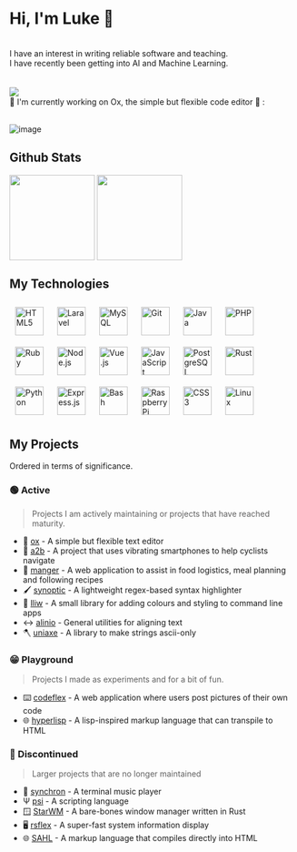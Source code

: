 # <div align="left">Hi, I'm Luke 👋</div>  

<br>
<div align="left">I have an interest in writing reliable software and teaching. <br>I have recently been getting into AI and Machine Learning.</div> 

<br>
<br>  
<div align="left"><img src="https://komarev.com/ghpvc/?username=curlpipe&&style=for-the-badge&color=blueviolet" align="left" /></div>

<br>
<div align="left">📝 I'm currently working on Ox, the simple but flexible code editor 🐂 :</div>
<br>

![image](https://github.com/user-attachments/assets/f58709c9-5132-4cba-ac6d-ec3eac18de7d)

## Github Stats  
<div align="left">
 <img src="https://github-readme-stats.vercel.app/api?username=curlpipe&show_icons=true&count_private=true&hide_border=true&theme=github_dark_dimmed" align="center" height="150px"/>
 <img src="https://github-readme-stats.vercel.app/api/top-langs/?username=curlpipe&hide_border=true&layout=compact&theme=github_dark_dimmed" align="center" height="150px"/>
</div>

## My Technologies

<div align="left">  
<a href="https://en.wikipedia.org/wiki/HTML5" target="_blank"><img style="margin: 10px" src="https://profilinator.rishav.dev/skills-assets/html5-original-wordmark.svg" alt="HTML5" height="50" /></a>  
<a href="https://laravel.com/" target="_blank"><img style="margin: 10px" src="https://profilinator.rishav.dev/skills-assets/laravel-plain-wordmark.svg" alt="Laravel" height="50" /></a>  
<a href="https://www.mysql.com/" target="_blank"><img style="margin: 10px" src="https://profilinator.rishav.dev/skills-assets/mysql-original-wordmark.svg" alt="MySQL" height="50" /></a>  
<a href="https://github.com/" target="_blank"><img style="margin: 10px" src="https://profilinator.rishav.dev/skills-assets/git-scm-icon.svg" alt="Git" height="50" /></a>  
<a href="https://www.java.com/" target="_blank"><img style="margin: 10px" src="https://profilinator.rishav.dev/skills-assets/java-original-wordmark.svg" alt="Java" height="50" /></a>  
<a href="https://www.php.net/" target="_blank"><img style="margin: 10px" src="https://profilinator.rishav.dev/skills-assets/php-original.svg" alt="PHP" height="50" /></a>  
<a href="https://www.ruby-lang.org/en/" target="_blank"><img style="margin: 10px" src="https://profilinator.rishav.dev/skills-assets/ruby-original-wordmark.svg" alt="Ruby" height="50" /></a>  
<a href="https://nodejs.org/" target="_blank"><img style="margin: 10px" src="https://profilinator.rishav.dev/skills-assets/nodejs-original-wordmark.svg" alt="Node.js" height="50" /></a>  
<a href="https://vuejs.org/" target="_blank"><img style="margin: 10px" src="https://profilinator.rishav.dev/skills-assets/vuejs-original-wordmark.svg" alt="Vue.js" height="50" /></a>  
<a href="https://www.javascript.com/" target="_blank"><img style="margin: 10px" src="https://profilinator.rishav.dev/skills-assets/javascript-original.svg" alt="JavaScript" height="50" /></a>  
<a href="https://www.postgresql.org/" target="_blank"><img style="margin: 10px" src="https://profilinator.rishav.dev/skills-assets/postgresql-original-wordmark.svg" alt="PostgreSQL" height="50" /></a>  
<a href="https://www.rust-lang.org/" target="_blank"><img style="margin: 10px" src="https://profilinator.rishav.dev/skills-assets/rust-plain.svg" alt="Rust" height="50" /></a>  
<a href="https://www.python.org/" target="_blank"><img style="margin: 10px" src="https://profilinator.rishav.dev/skills-assets/python-original.svg" alt="Python" height="50" /></a>  
<a href="https://expressjs.com/" target="_blank"><img style="margin: 10px" src="https://profilinator.rishav.dev/skills-assets/express-original-wordmark.svg" alt="Express.js" height="50" /></a>  
<a href="https://www.gnu.org/software/bash/" target="_blank"><img style="margin: 10px" src="https://profilinator.rishav.dev/skills-assets/gnu_bash-icon.svg" alt="Bash" height="50" /></a>  
<a href="https://www.raspberrypi.org/" target="_blank"><img style="margin: 10px" src="https://profilinator.rishav.dev/skills-assets/raspberrypi.png" alt="Raspberry Pi" height="50" /></a>  
<a href="https://www.w3schools.com/css/" target="_blank"><img style="margin: 10px" src="https://profilinator.rishav.dev/skills-assets/css3-original-wordmark.svg" alt="CSS3" height="50" /></a>  
<a href="https://www.linux.org/" target="_blank"><img style="margin: 10px" src="https://profilinator.rishav.dev/skills-assets/linux-original.svg" alt="Linux" height="50" /></a>  
</div>

## My Projects

Ordered in terms of significance.

### 🟢 Active

> Projects I am actively maintaining or projects that have reached maturity.

- 📝 [ox](https://github.com/curlpipe/ox) - A simple but flexible text editor
- 🚴 [a2b](https://github.com/a2b-navigation/) - A project that uses vibrating smartphones to help cyclists navigate
- 🍎 [manger](https://github.com/curlpipe/manger) - A web application to assist in food logistics, meal planning and following recipes
- 🖌️ [synoptic](https://github.com/curlpipe/synoptic) - A lightweight regex-based syntax highlighter
- 🌈 [lliw](https://github.com/curlpipe/lliw) - A small library for adding colours and styling to command line apps
- ↔️ [alinio](https://github.com/curlpipe/alinio) - General utilities for aligning text
- 🪓 [uniaxe](https://github.com/curlpipe/uniaxe) - A library to make strings ascii-only

### 😁 Playground

> Projects I made as experiments and for a bit of fun.

- ⌨️ [codeflex](https://github.com/curlpipe/codeflex) - A web application where users post pictures of their own code
- 🌐 [hyperlisp](https://github.com/curlpipe/hyperlisp) - A lisp-inspired markup language that can transpile to HTML

### 🛑 Discontinued

> Larger projects that are no longer maintained

- 🎵 [synchron](https://github.com/curlpipe/synchron) - A terminal music player
- Ψ  [psi](https://github.com/curlpipe/psi) - A scripting language
- 🪟 [StarWM](https://github.com/StarWM/StarWM) - A bare-bones window manager written in Rust
- 🖥️ [rsflex](https://github.com/curlpipe/rsflex) - A super-fast system information display
- 🌐 [SAHL](https://github.com/curlpipe/sahl) - A markup language that compiles directly into HTML


















